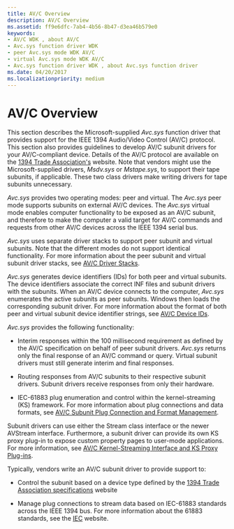 ```yaml
---
title: AV/C Overview
description: AV/C Overview
ms.assetid: ff9e6dfc-7ab4-4b56-8b47-d3ea46b579e0
keywords:
- AV/C WDK , about AV/C
- Avc.sys function driver WDK
- peer Avc.sys mode WDK AV/C
- virtual Avc.sys mode WDK AV/C
- Avc.sys function driver WDK , about Avc.sys function driver
ms.date: 04/20/2017
ms.localizationpriority: medium
---
```


# AV/C Overview





This section describes the Microsoft-supplied *Avc.sys* function driver that provides support for the IEEE 1394 Audio/Video Control (AV/C) protocol. This section also provides guidelines to develop AV/C subunit drivers for your AV/C-compliant device. Details of the AV/C protocol are available on the [1394 Trade Association's](https://go.microsoft.com/fwlink/p/?linkid=518448) website. Note that vendors might use the Microsoft-supplied drivers, *Msdv.sys* or *Mstape.sys*, to support their tape subunits, if applicable. These two class drivers make writing drivers for tape subunits unnecessary.

*Avc.sys* provides two operating modes: peer and virtual. The *Avc.sys* peer mode supports subunits on external AV/C devices. The *Avc.sys* virtual mode enables computer functionality to be exposed as an AV/C subunit, and therefore to make the computer a valid target for AV/C commands and requests from other AV/C devices across the IEEE 1394 serial bus.

*Avc.sys* uses separate driver stacks to support peer subunit and virtual subunits. Note that the different modes do not support identical functionality. For more information about the peer subunit and virtual subunit driver stacks, see [AV/C Driver Stacks](av-c-driver-stacks.md).

*Avc.sys* generates device identifiers (IDs) for both peer and virtual subunits. The device identifiers associate the correct INF files and subunit drivers with the subunits. When an AV/C device connects to the computer, *Avc.sys* enumerates the active subunits as peer subunits. Windows then loads the corresponding subunit driver. For more information about the format of both peer and virtual subunit device identifier strings, see [AV/C Device IDs](av-c-device-identifiers.md).

*Avc.sys* provides the following functionality:

-   Interim responses within the 100 millisecond requirement as defined by the AV/C specification on behalf of peer subunit drivers. *Avc.sys* returns only the final response of an AV/C command or query. Virtual subunit drivers must still generate interim and final responses.

-   Routing responses from AV/C subunits to their respective subunit drivers. Subunit drivers receive responses from only their hardware.

-   IEC-61883 plug enumeration and control within the kernel-streaming (KS) framework. For more information about plug connections and data formats, see [AV/C Subunit Plug Connection and Format Management](av-c-subunit-plug-connection-and-format-management.md).

Subunit drivers can use either the Stream class interface or the newer AVStream interface. Furthermore, a subunit driver can provide its own KS proxy plug-in to expose custom property pages to user-mode applications. For more information, see [AV/C Kernel-Streaming Interface and KS Proxy Plug-ins](av-c-kernel-streaming-interface-and-kernel-streaming-proxy-plug-ins.md).

Typically, vendors write an AV/C subunit driver to provide support to:

-   Control the subunit based on a device type defined by the [1394 Trade Association specifications](https://go.microsoft.com/fwlink/p/?LinkId=518448) website

-   Manage plug connections to stream data based on IEC-61883 standards across the IEEE 1394 bus. For more information about the 61883 standards, see the [IEC](https://go.microsoft.com/fwlink/p/?linkid=8732) website.

 

 




